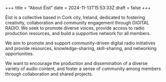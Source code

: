+++
title = "About Éist"
date = 2024-11-13T15:53:33Z
draft = false
+++

Éist is a collective based in Cork city, Ireland, dedicated to fostering creativity, collaboration and community engagement through DIGITAL RADIO. We seek to promote diverse voices, provide access to radio production resources, and build a supportive network for all members.

We aim to promote and support community-driven digital radio initiatives and provide resources, knowledge-sharing, skill-sharing, and networking opportunities.

We want to encourage the production and dissemination of a diverse variety of audio content, and foster a sense of community among members through collaboration and shared projects.
